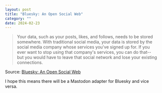 ```yaml
---
layout: post
title: "Bluesky: An Open Social Web"
category: ""
date: 2024-02-23
---
```


>Your data, such as your posts, likes, and follows, needs to be stored somewhere. With traditional social media, your data is stored by the social media company whose services you've signed up for. If you ever want to stop using that company's services, you can do that--but you would have to leave that social network and lose your existing connections.

Source: [Bluesky: An Open Social Web](https://bsky.social/about/blog/02-22-2024-open-social-web)

I hope this means there will be a Mastodon adapter for Bluesky and vice versa.
